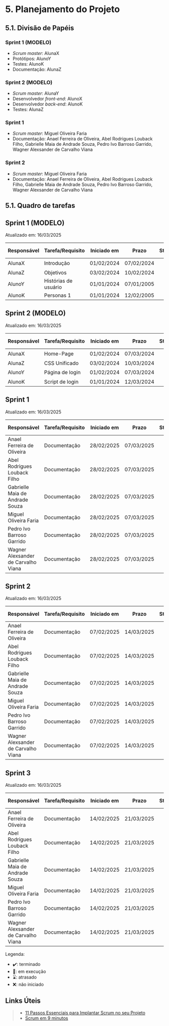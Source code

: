 # 5. Planejamento do Projeto

## 5.1. Divisão de Papéis

### Sprint 1 (MODELO)
- _Scrum master_: AlunaX
- Protótipos: AlunoY
- Testes: AlunoK
- Documentação: AlunaZ

### Sprint 2 (MODELO)
- _Scrum master_: AlunaY
- Desenvolvedor _front-end_: AlunoX
- Desenvolvedor _back-end_: AlunoK
- Testes: AlunaZ

### Sprint 1
- _Scrum master_: Miguel Oliveira Faria
- Documentação: Anael Ferreira de Oliveira, Abel Rodrigues Louback Filho, Gabrielle Maia de Andrade Souza, Pedro Ivo Barroso Garrido, Wagner Alexsander de Carvalho Viana

### Sprint 2
- _Scrum master_: Miguel Oliveira Faria
- Documentação: Anael Ferreira de Oliveira, Abel Rodrigues Louback Filho, Gabrielle Maia de Andrade Souza, Pedro Ivo Barroso Garrido, Wagner Alexsander de Carvalho Viana

## 5.1. Quadro de tarefas

## Sprint 1 (MODELO)

Atualizado em: 16/03/2025

| Responsável   | Tarefa/Requisito | Iniciado em    | Prazo      | Status | Terminado em    |
| :----         |    :----         |      :----:    | :----:     | :----: | :----:          |
| AlunaX        | Introdução | 01/02/2024     | 07/02/2024 | ✔️    | 05/01/2005      |
| AlunaZ        | Objetivos    | 03/02/2024     | 10/02/2024 | 📝    |                 |
| AlunoY        | Histórias de usuário  | 01/01/2024     | 07/01/2005 | ⌛     |                 |
| AlunoK        | Personas 1  |    01/01/2024        | 12/02/2005 | ❌    |       |

## Sprint 2 (MODELO)

Atualizado em: 16/03/2025

| Responsável   | Tarefa/Requisito | Iniciado em    | Prazo      | Status | Terminado em    |
| :----         |    :----         |      :----:    | :----:     | :----: | :----:          |
| AlunaX        | Home-Page        | 01/02/2024     | 07/03/2024 | ✔️    | 05/01/2005      |
| AlunaZ        | CSS Unificado    | 03/02/2024     | 10/03/2024 | 📝    |                 |
| AlunoY        | Página de login  | 01/02/2024     | 07/03/2024 | ⌛     |                 |
| AlunoK        | Script de login  |  01/01/2024    | 12/03/2024 | ❌    |       |

## Sprint 1

Atualizado em: 16/03/2025

| Responsável   | Tarefa/Requisito | Iniciado em    | Prazo      | Status | Terminado em    |
| :----         |    :----         |      :----:    | :----:     | :----: | :----:          |
|  Anael Ferreira de Oliveira       | Documentação | 28/02/2025     | 07/03/2025 | ✔️    | 07/03/2025      |
|  Abel Rodrigues Louback Filho       | Documentação | 28/02/2025     | 07/03/2025 | ✔️    | 07/03/2025      |
|  Gabrielle Maia de Andrade Souza       | Documentação | 28/02/2025     | 07/03/2025 | ✔️    | 07/03/2025      |
|  Miguel Oliveira Faria       | Documentação | 28/02/2025     | 07/03/2025 | ✔️    | 07/03/2025      |
|  Pedro Ivo Barroso Garrido       | Documentação | 28/02/2025     | 07/03/2025 | ✔️    | 07/03/2025      |
|  Wagner Alexsander de Carvalho Viana       | Documentação | 28/02/2025     | 07/03/2025 | ✔️    | 07/03/2025      |

## Sprint 2

Atualizado em: 16/03/2025

| Responsável   | Tarefa/Requisito | Iniciado em    | Prazo      | Status | Terminado em    |
| :----         |    :----         |      :----:    | :----:     | :----: | :----:          |
|  Anael Ferreira de Oliveira       | Documentação | 07/02/2025     | 14/03/2025 | ✔️    | 14/03/2025      |
|  Abel Rodrigues Louback Filho       | Documentação | 07/02/2025     | 14/03/2025 | ✔️    | 14/03/2025      |
|  Gabrielle Maia de Andrade Souza       | Documentação | 07/02/2025     | 14/03/2025 | ✔️    | 14/03/2025      |
|  Miguel Oliveira Faria       | Documentação | 07/02/2025     | 14/03/2025 | ✔️    | 14/03/2025      |
|  Pedro Ivo Barroso Garrido       | Documentação | 07/02/2025     | 14/03/2025 | ✔️    | 14/03/2025      |
|  Wagner Alexsander de Carvalho Viana       | Documentação | 07/02/2025     | 14/03/2025 | ✔️    | 14/03/2025      |

## Sprint 3

Atualizado em: 16/03/2025

| Responsável   | Tarefa/Requisito | Iniciado em    | Prazo      | Status | Terminado em    |
| :----         |    :----         |      :----:    | :----:     | :----: | :----:          |
|  Anael Ferreira de Oliveira       | Documentação | 14/02/2025     | 21/03/2025 | 📝    | 21/03/2025      |
|  Abel Rodrigues Louback Filho       | Documentação | 14/02/2025     | 21/03/2025 | 📝    | 21/03/2025      |
|  Gabrielle Maia de Andrade Souza       | Documentação | 14/02/2025     | 21/03/2025 | 📝    | 21/03/2025      |
|  Miguel Oliveira Faria       | Documentação | 14/02/2025     | 21/03/2025 | 📝    | 21/03/2025      |
|  Pedro Ivo Barroso Garrido       | Documentação | 14/02/2025     | 21/03/2025 | 📝    | 21/03/2025      |
|  Wagner Alexsander de Carvalho Viana       | Documentação | 14/02/2025     | 21/03/2025 | 📝    | 21/03/2025      |

Legenda:
- ✔️: terminado
- 📝: em execução
- ⌛: atrasado
- ❌: não iniciado

## Links Úteis
> - [11 Passos Essenciais para Implantar Scrum no seu Projeto](https://mindmaster.com.br/scrum-11-passos/)
> - [Scrum em 9 minutos](https://www.youtube.com/watch?v=XfvQWnRgxG0)
